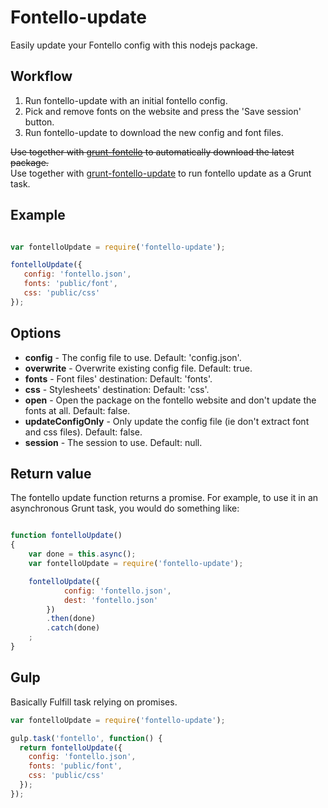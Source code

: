 # Fontello-update

Easily update your Fontello config with this nodejs package.

## Workflow

1. Run fontello-update with an initial fontello config.
2. Pick and remove fonts on the website and press the 'Save session' button.
3. Run fontello-update to download the new config and font files.

~~Use together with [grunt-fontello](https://www.npmjs.org/package/grunt-fontello) to automatically download the latest package.~~  
Use together with [grunt-fontello-update](https://www.npmjs.org/package/grunt-fontello-update) to run fontello update as a Grunt task.

## Example

 ```javascript

var fontelloUpdate = require('fontello-update');

fontelloUpdate({
	config: 'fontello.json',
	fonts: 'public/font',
	css: 'public/css'
});

```

## Options
* **config** - The config file to use. Default: 'config.json'.
* **overwrite** - Overwrite existing config file. Default: true.
* **fonts** - Font files' destination: Default: 'fonts'.
* **css** - Stylesheets' destination: Default: 'css'.
* **open** - Open the package on the fontello website and don't update the fonts at all. Default: false.
* **updateConfigOnly** - Only update the config file (ie don't extract font and css files). Default: false.
* **session** - The session to use. Default: null.

## Return value
The fontello update function returns a promise. For example, to use it in an
asynchronous Grunt task, you would do something like:

```javascript

function fontelloUpdate()
{
	var done = this.async();
	var fontelloUpdate = require('fontello-update');

	fontelloUpdate({
			config: 'fontello.json',
			dest: 'fontello.json'
		})
		.then(done)
		.catch(done)
	;
}
```

## Gulp
Basically Fulfill task relying on promises.

```javascript
var fontelloUpdate = require('fontello-update');

gulp.task('fontello', function() {
  return fontelloUpdate({
    config: 'fontello.json',
    fonts: 'public/font',
    css: 'public/css'
  });
});
```
